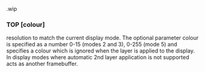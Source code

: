 .wip


### TOP [colour]

resolution to match the current display mode. The optional parameter colour is specified as a number 0-15 (modes 2 and 3), 0-255 (mode 5) and specifies a colour which is ignored when the layer is applied to the display. In display modes where automatic 2nd layer application is not supported acts as another framebuffer.